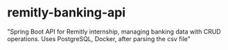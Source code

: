 # remitly-banking-api
"Spring Boot API for Remitly internship, managing banking data with CRUD operations. Uses PostgreSQL, Docker, after parsing the csv file"
